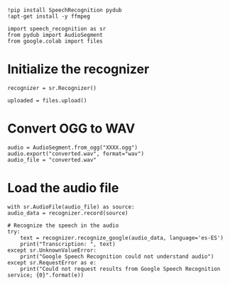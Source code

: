     !pip install SpeechRecognition pydub
    !apt-get install -y ffmpeg

    import speech_recognition as sr
    from pydub import AudioSegment
    from google.colab import files

# Initialize the recognizer
    recognizer = sr.Recognizer()

    uploaded = files.upload()

# Convert OGG to WAV
    audio = AudioSegment.from_ogg("XXXX.ogg")
    audio.export("converted.wav", format="wav")
    audio_file = "converted.wav"

# Load the audio file
    with sr.AudioFile(audio_file) as source:
    audio_data = recognizer.record(source)

    # Recognize the speech in the audio
    try:
        text = recognizer.recognize_google(audio_data, language='es-ES')
        print("Transcription: ", text)
    except sr.UnknownValueError:
        print("Google Speech Recognition could not understand audio")
    except sr.RequestError as e:
        print("Could not request results from Google Speech Recognition service; {0}".format(e))
